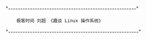 
"-----------------------------------------------------"

        极客时间 刘超 《趣谈 Linux 操作系统》

"------------------------------------------------------"